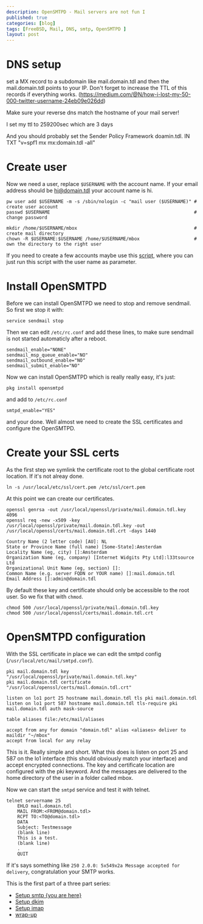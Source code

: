 ```yaml
---
description: OpenSMTPD - Mail servers are not fun I
published: true
categories: [blog]
tags: [FreeBSD, Mail, DNS, smtp, OpenSMTPD ]
layout: post
---
```



# DNS setup

set a MX record to a subdomain like mail.domain.tdl and then the 
mail.domain.tdl points to your IP. Don't forget to increase the TTL of this records if 
everything works. (https://medium.com/@N/how-i-lost-my-50-000-twitter-username-24eb09e026dd)

Make sure your reverse dns match the hostname of your mail server!

I set my ttl to 259200sec which are 3 days  

And you should probably set the Sender Policy Framework
doamin.tdl.                 IN   TXT    "v=spf1 mx mx:domain.tdl -all"

# Create user

Now we need a user, replace `$USERNAME` with the account name. If your email address should be 
hi@domain.tdl your account name is hi.

```
pw user add $USERNAME -m -s /sbin/nologin -c "mail user ($USERNAME)" # create user account
passwd $USERNAME                                                     # change password

mkdir /home/$USERNAME/mbox                                           # create mail directory
chown -R $USERNAME:$USERNAME /home/$USERNAME/mbox                    # own the directory to the right user
```

If you need to create a few accounts maybe use this [script](https://gist.github.com/fliiiix/00d0b9439e827d58263e), 
where you can just run this script with the user name as parameter.

# Install OpenSMTPD

Before we can install OpenSMTPD we need to stop and remove sendmail. 
So first we stop it with:

```
service sendmail stop
```

Then we can edit `/etc/rc.conf` and add these lines, to make sure sendmail is not started automaticly after a reboot.

```
sendmail_enable="NONE"
sendmail_msp_queue_enable="NO"
sendmail_outbound_enable="NO"
sendmail_submit_enable="NO"
```

Now we can install OpenSMTPD which is really really easy, it's just:

```
pkg install opensmtpd
```

and add to `/etc/rc.conf`

```
smtpd_enable="YES"
```

and your done. Well almost we need to create the SSL certificates and configure the OpenSMTPD.

# Create your SSL certs

As the first step we symlink the certificate root to the global certificate root location.
If it's not alreay done.

```
ln -s /usr/local/etc/ssl/cert.pem /etc/ssl/cert.pem
```

At this point we can create our certificates.

```
openssl genrsa -out /usr/local/openssl/private/mail.domain.tdl.key 4096
openssl req -new -x509 -key /usr/local/openssl/private/mail.domain.tdl.key -out /usr/local/openssl/certs/mail.domain.tdl.crt -days 1440

Country Name (2 letter code) [AU]: NL
State or Province Name (full name) [Some-State]:Amsterdam         
Locality Name (eg, city) []:Amsterdam
Organization Name (eg, company) [Internet Widgits Pty Ltd]:l33tsource Ltd
Organizational Unit Name (eg, section) []:
Common Name (e.g. server FQDN or YOUR name) []:mail.domain.tdl
Email Address []:admin@domain.tdl
```

By default these key and certificate should only be accessible to the root user.
So we fix that with `chmod`.

```
chmod 500 /usr/local/openssl/private/mail.domain.tdl.key
chmod 500 /usr/local/openssl/certs/mail.domain.tdl.crt
```

# OpenSMTPD configuration

With the SSL certificate in place we can edit the smtpd config (`/usr/local/etc/mail/smtpd.conf`).

```
pki mail.domain.tdl key "/usr/local/openssl/private/mail.domain.tdl.key"
pki mail.domain.tdl certificate "/usr/local/openssl/certs/mail.domain.tdl.crt"

listen on lo1 port 25 hostname mail.domain.tdl tls pki mail.domain.tdl
listen on lo1 port 587 hostname mail.domain.tdl tls-require pki mail.domain.tdl auth mask-source

table aliases file:/etc/mail/aliases

accept from any for domain "domain.tdl" alias <aliases> deliver to maildir "~/mbox"
accept from local for any relay
```

This is it. Really simple and short. What this does is listen on port 25 and 587 
on the lo1 interface (this should obviously match your interface)
and accept encrypted connections. The key and certificate location are configured 
with the pki keyword. And the messages are delivered to the home directory of the user
in a folder called mbox.


Now we can start the `smtpd` service and test it with telnet.


```
telnet servername 25
	EHLO mail.domain.tdl 
	MAIL FROM:<FROM@domain.tdl> 
	RCPT TO:<TO@domain.tdl> 
	DATA 
	Subject: Testmessage 
	(blank line) 
	This is a test.
	(blank line) 
	. 
	QUIT 
```

If it's says something like `250 2.0.0: 5x549x2a Message accepted for delivery`, congratulation your SMTP works.


This is the first part of a three part series:

* [Setup smtp {you are here}](/blog/2015/07/26/mail-part-1-setup-smtp-opensmtpd/)
* [Setup dkim](/blog/2015/07/26/mail-part-2-dkim/)
* [Setup imap](/blog/2015/07/26/mail-part-3-setup-imap-dovecot/)
* [wrap-up](/blog/2015/07/26/mail-part-4-wrap-up/)
